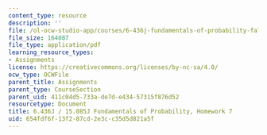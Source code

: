```yaml
---
content_type: resource
description: ''
file: /ol-ocw-studio-app/courses/6-436j-fundamentals-of-probability-fall-2018/654fdf6f13f287cd2e3cc35d5d821a5f_MIT6_436JF18_hw7.pdf
file_size: 164087
file_type: application/pdf
learning_resource_types:
- Assignments
license: https://creativecommons.org/licenses/by-nc-sa/4.0/
ocw_type: OCWFile
parent_title: Assignments
parent_type: CourseSection
parent_uid: 411c04d5-733a-de7d-e434-57315f876d52
resourcetype: Document
title: 6.436J / 15.085J Fundamentals of Probability, Homework 7
uid: 654fdf6f-13f2-87cd-2e3c-c35d5d821a5f
---
```

